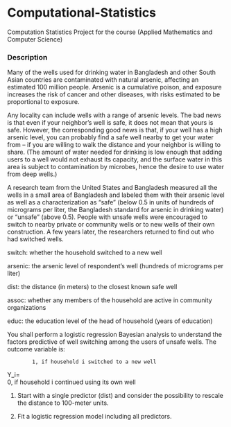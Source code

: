 # Computational-Statistics
Computation Statistics Project for the course (Applied Mathematics and Computer Science)

### Description
Many of the wells used for drinking water in Bangladesh and other South Asian countries are contaminated with natural arsenic, affecting an estimated 100 million people. Arsenic is a cumulative poison, and exposure increases the risk of cancer and other diseases, with risks estimated to be proportional to exposure.

Any locality can include wells with a range of arsenic levels. The bad news is that even if your neighbor’s well is safe, it does not mean that yours is safe. However, the corresponding good news is that, if your well has a high arsenic level, you can probably find a safe well nearby to get your water from – if you are willing to walk the distance and your neighbor is willing to share. (The amount of water needed for drinking is low enough that adding users to a well would not exhaust its capacity, and the surface water in this area is subject to contamination by microbes, hence the desire to use water from deep wells.)

A research team from the United States and Bangladesh measured all the wells in a small area of Bangladesh and labeled them with their arsenic level as well as a characterization as “safe” (below 0.5 in units of hundreds of micrograms per liter, the Bangladesh standard for arsenic in drinking water) or “unsafe” (above 0.5). People with unsafe wells were encouraged to switch to nearby private or community wells or to new wells of their own construction. A few years later, the researchers returned to find out who had switched wells.

switch: whether the household switched to a new well

arsenic: the arsenic level of respondent’s well (hundreds of micrograms per liter)

dist: the distance (in meters) to the closest known safe well

assoc: whether any members of the household are active in community organizations

educ: the education level of the head of household (years of education)


You shall perform a logistic regression Bayesian analysis to understand the factors predictive of well switching among the users of unsafe wells.
The outcome variable is:

 

            1, if household i switched to a new well
Y_i=            
            0, if household i continued using its own well


1. Start with a single predictor (dist) and consider the possibility to rescale the distance to 100-meter units.

2. Fit a logistic regression model including all predictors.
